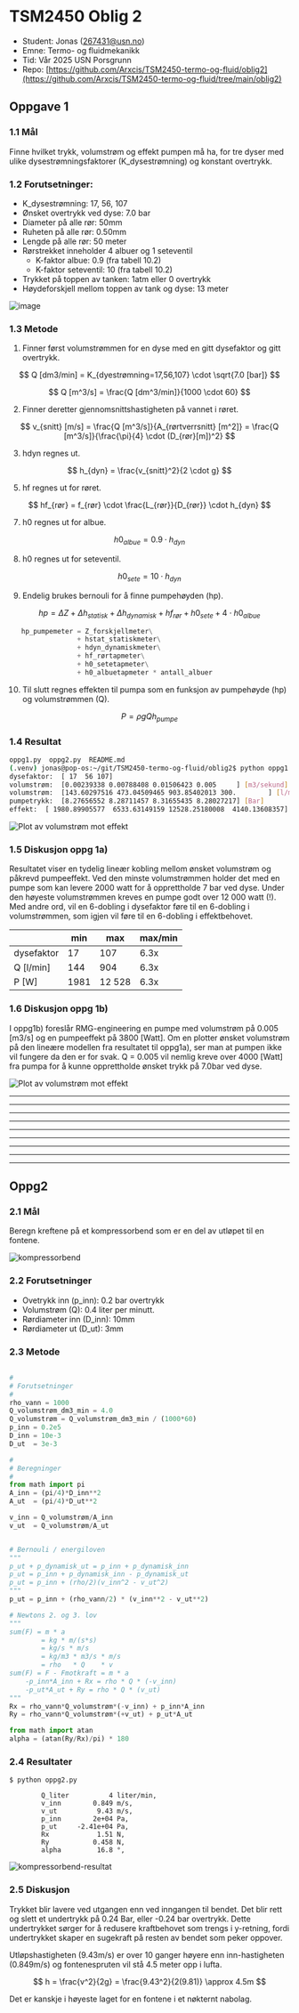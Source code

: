 # TSM2450 Oblig 2

- Student: Jonas (267431@usn.no)
- Emne: Termo- og fluidmekanikk
- Tid: Vår 2025 USN Porsgrunn
- Repo: [https://github.com/Arxcis/TSM2450-termo-og-fluid/oblig2](https://github.com/Arxcis/TSM2450-termo-og-fluid/tree/main/oblig2)

## Oppgave 1

### 1.1 Mål

Finne hvilket trykk, volumstrøm og effekt pumpen må ha, for tre dyser med ulike dysestrømningsfaktorer (K_dysestrømning) og konstant overtrykk.

### 1.2 Forutsetninger:

- K_dysestrømning: 17, 56, 107
- Ønsket overtrykk ved dyse: 7.0 bar
- Diameter på alle rør: 50mm
- Ruheten på alle rør: 0.50mm
- Lengde på alle rør: 50 meter
- Rørstrekket inneholder 4 albuer og 1 seteventil
  - K-faktor albue: 0.9 (fra tabell 10.2)
  - K-faktor seteventil: 10 (fra tabell 10.2)
- Trykket på toppen av tanken: 1atm eller 0 overtrykk
- Høydeforskjell mellom toppen av tank og dyse: 13 meter

![image](./bilder/oblig2-oppg1.png)

### 1.3 Metode

1. Finner først volumstrømmen for en dyse med en gitt dysefaktor og gitt overtrykk.

$$
Q  [dm3/min] = K_{dyestrømning=17,56,107} \cdot \sqrt{7.0 [bar]}
$$

$$
Q  [m^3/s] = \frac{Q [dm^3/min]}{1000 \cdot 60}
$$

2. Finner deretter gjennomsnittshastigheten på vannet i røret.

$$
v_{snitt} [m/s] = \frac{Q [m^3/s]}{A_{rørtverrsnitt} [m^2]} = \frac{Q [m^3/s]}{\frac{\pi}{4} \cdot (D_{rør}[m])^2}
$$

3. hdyn regnes ut.

$$
h_{dyn} = \frac{v_{snitt}^2}{2 \cdot g}
$$

5. hf regnes ut for røret.

$$
hf_{rør} = f_{rør} \cdot \frac{L_{rør}}{D_{rør}} \cdot h_{dyn}
$$

7. h0 regnes ut for albue.

$$
h0_{albue} = 0.9 \cdot h_{dyn}
$$

8. h0 regnes ut for seteventil.

$$
h0_{sete} = 10 \cdot h_{dyn}
$$

9. Endelig brukes bernouli for å finne pumpehøyden (hp).

$$
hp = \Delta Z + \Delta h_{statisk} + \Delta h_{dynamisk} + hf_{rør} + h0_{sete} + 4 \cdot h0_{albue}
$$

```py
   hp_pumpemeter = Z_forskjellmeter\
                 + hstat_statiskmeter\
                 + hdyn_dynamiskmeter\
                 + hf_rørtapmeter\
                 + h0_setetapmeter\
                 + h0_albuetapmeter * antall_albuer
```

10. Til slutt regnes effekten til pumpa som en funksjon av pumpehøyde (hp) og volumstrømmen (Q).

$$
P = \rho g Q h_{pumpe}
$$

### 1.4 Resultat

```sh
oppg1.py  oppg2.py  README.md
(.venv) jonas@pop-os:~/git/TSM2450-termo-og-fluid/oblig2$ python oppg1.py
dysefaktor:  [ 17  56 107]
volumstrøm:  [0.00239338 0.00788408 0.01506423 0.005     ] [m3/sekund]
volumstrøm:  [143.60297516 473.04509465 903.85402013 300.        ] [l/min]
pumpetrykk:  [8.27656552 8.28711457 8.31655435 8.28027217] [Bar]
effekt:  [ 1980.89905577  6533.63149159 12528.25180008  4140.13608357] [Watt]
```

![Plot av volumstrøm mot effekt](./bilder/plot-volumstrøm-mot-effekt.png)

### 1.5 Diskusjon oppg 1a)

Resultatet viser en tydelig lineær kobling mellom ønsket volumstrøm og påkrevd pumpeeffekt. Ved den minste volumstrømmen holder det med en pumpe som kan levere 2000 watt for å opprettholde 7 bar ved dyse. Under den høyeste volumstrømmen kreves en pumpe godt over 12 000 watt (!). Med andre ord, vil en 6-dobling i dysefaktor føre til en 6-dobling i volumstrømmen, som igjen vil føre til en 6-dobling i effektbehovet.

|            | min  | max    | max/min |
| ---------- | ---- | ------ | ------- |
| dysefaktor | 17   | 107    | 6.3x    |
| Q [l/min]  | 144  | 904    | 6.3x    |
| P [W]      | 1981 | 12 528 | 6.3x    |

### 1.6 Diskusjon oppg 1b)

I oppg1b) foreslår RMG-engineering en pumpe med volumstrøm på 0.005 [m3/s] og en pumpeeffekt på 3800 [Watt]. Om en plotter ønsket volumstrøm på den lineære modellen fra resultatet til oppg1a), ser man at pumpen ikke vil fungere da den er for svak. Q = 0.005 vil nemlig kreve over 4000 [Watt] fra pumpa for å kunne opprettholde ønsket trykk på 7.0bar ved dyse.

![Plot av volumstrøm mot effekt](./bilder/plot-volumstrøm-mot-effekt-oppg1b.png)

---

---

---

---

---

---

---

---

---

## Oppg2

### 2.1 Mål

Beregn kreftene på et kompressorbend som er en del av utløpet til en fontene.

![kompressorbend](./bilder/kompressorbend.png)

### 2.2 Forutsetninger

- Ovetrykk inn (p_inn): 0.2 bar overtrykk
- Volumstrøm (Q): 0.4 liter per minutt.
- Rørdiameter inn (D_inn): 10mm
- Rørdiameter ut (D_ut): 3mm

### 2.3 Metode

```py

#
# Forutsetninger
#
rho_vann = 1000
Q_volumstrøm_dm3_min = 4.0
Q_volumstrøm = Q_volumstrøm_dm3_min / (1000*60)
p_inn = 0.2e5
D_inn = 10e-3
D_ut  = 3e-3

#
# Beregninger
#
from math import pi
A_inn = (pi/4)*D_inn**2
A_ut  = (pi/4)*D_ut**2

v_inn = Q_volumstrøm/A_inn
v_ut  = Q_volumstrøm/A_ut


# Bernouli / energiloven
"""
p_ut + p_dynamisk_ut = p_inn + p_dynamisk_inn
p_ut = p_inn + p_dynamisk_inn - p_dynamisk_ut
p_ut = p_inn + (rho/2)(v_inn^2 - v_ut^2)
"""
p_ut = p_inn + (rho_vann/2) * (v_inn**2 - v_ut**2)

# Newtons 2. og 3. lov
"""
sum(F) = m * a
        = kg * m/(s*s)
        = kg/s * m/s
        = kg/m3 * m3/s * m/s
        = rho   * Q    * v
sum(F) = F - Fmotkraft = m * a
    -p_inn*A_inn + Rx = rho * Q * (-v_inn)
    -p_ut*A_ut + Ry = rho * Q * (v_ut)
"""
Rx = rho_vann*Q_volumstrøm*(-v_inn) + p_inn*A_inn
Ry = rho_vann*Q_volumstrøm*(+v_ut) + p_ut*A_ut

from math import atan
alpha = (atan(Ry/Rx)/pi) * 180
```

### 2.4 Resultater

```out
$ python oppg2.py

        Q_liter          4 liter/min,
        v_inn        0.849 m/s,
        v_ut          9.43 m/s,
        p_inn        2e+04 Pa,
        p_ut     -2.41e+04 Pa,
        Rx            1.51 N,
        Ry           0.458 N,
        alpha         16.8 °,

```

![kompressorbend-resultat](./bilder/kompressorbend-resultat.png)

### 2.5 Diskusjon

Trykket blir lavere ved utgangen enn ved inngangen til bendet. Det blir rett og slett et undertrykk på 0.24 Bar, eller -0.24 bar overtrykk. Dette undertrykket sørger for å redusere kraftbehovet som trengs i y-retning, fordi undertrykket skaper en sugekraft på resten av bendet som peker oppover.

Utløpshastigheten (9.43m/s) er over 10 ganger høyere enn inn-hastigheten (0.849m/s) og fontenespruten vil stå 4.5 meter opp i lufta.

$$
h = \frac{v^2}{2g} = \frac{9.43^2}{2(9.81)} \approx 4.5m
$$

Det er kanskje i høyeste laget for en fontene i et nøkternt nabolag.
